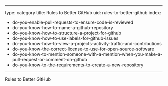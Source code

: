 
---
type: category
title: Rules to Better GitHub
uid: rules-to-better-github
index:
 - do-you-enable-pull-requests-to-ensure-code-is-reviewed
 - do-you-know-how-to-name-a-github-repository
 - do-you-know-how-to-structure-a-project-for-github
 - do-you-know-how-to-use-labels-for-github-issues
 - do-you-know-how-to-view-a-projects-activity-traffic-and-contributions
 - do-you-know-the-correct-license-to-use-for-open-source-software
 - do-you-know-to-mention-someone-with-a-mention-when-you-make-a-pull-request-or-comment-on-github
 - do-you-know-to-the-requirements-to-create-a-new-repository
---

Rules to Better GitHub

